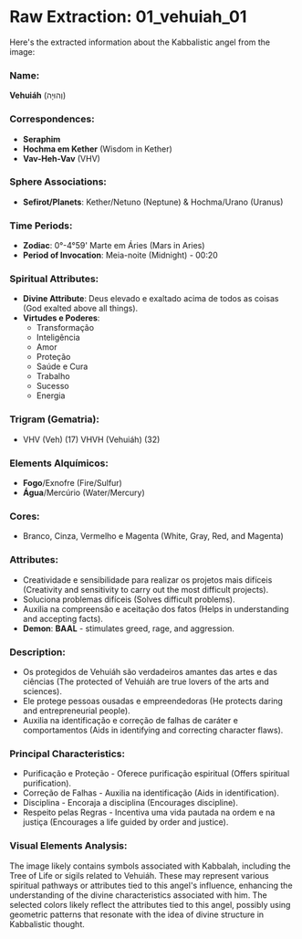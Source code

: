 # Raw Extraction: 01_vehuiah_01

Here's the extracted information about the Kabbalistic angel from the image:

### Name: 
**Vehuiáh** (וְהוּיָה)

### Correspondences: 
- **Seraphim**
- **Hochma em Kether** (Wisdom in Kether)
- **Vav-Heh-Vav** (VHV)

### Sphere Associations:
- **Sefirot/Planets**: Kether/Netuno (Neptune) & Hochma/Urano (Uranus)

### Time Periods:
- **Zodiac**: 0°-4°59' Marte em Áries (Mars in Aries)
- **Period of Invocation**: Meia-noite (Midnight) - 00:20

### Spiritual Attributes:
- **Divine Attribute**: Deus elevado e exaltado acima de todos as coisas (God exalted above all things).
- **Virtudes e Poderes**: 
  - Transformação
  - Inteligência
  - Amor
  - Proteção
  - Saúde e Cura
  - Trabalho
  - Sucesso
  - Energia
  
### Trigram (Gematria): 
- VHV (Veh) (17) VHVH (Vehuiáh) (32)

### Elements Alquímicos:
- **Fogo**/Exnofre (Fire/Sulfur)
- **Água**/Mercúrio (Water/Mercury)

### Cores:
- Branco, Cinza, Vermelho e Magenta (White, Gray, Red, and Magenta)

### Attributes:
- Creatividade e sensibilidade para realizar os projetos mais difíceis (Creativity and sensitivity to carry out the most difficult projects).
- Soluciona problemas difíceis (Solves difficult problems).
- Auxilia na compreensão e aceitação dos fatos (Helps in understanding and accepting facts).
- **Demon**: **BAAL** - stimulates greed, rage, and aggression.

### Description:
- Os protegidos de Vehuiáh são verdadeiros amantes das artes e das ciências (The protected of Vehuiáh are true lovers of the arts and sciences).
- Ele protege pessoas ousadas e empreendedoras (He protects daring and entrepreneurial people).
- Auxilia na identificação e correção de falhas de caráter e comportamentos (Aids in identifying and correcting character flaws).

### Principal Characteristics:
- Purificação e Proteção - Oferece purificação espiritual (Offers spiritual purification).
- Correção de Falhas - Auxilia na identificação (Aids in identification).
- Disciplina - Encoraja a disciplina (Encourages discipline).
- Respeito pelas Regras - Incentiva uma vida pautada na ordem e na justiça (Encourages a life guided by order and justice).

### Visual Elements Analysis:
The image likely contains symbols associated with Kabbalah, including the Tree of Life or sigils related to Vehuiáh. These may represent various spiritual pathways or attributes tied to this angel's influence, enhancing the understanding of the divine characteristics associated with him. The selected colors likely reflect the attributes tied to this angel, possibly using geometric patterns that resonate with the idea of divine structure in Kabbalistic thought.
